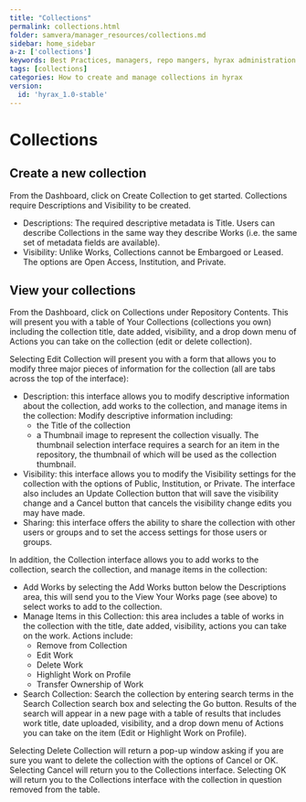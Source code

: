 ```yaml
---
title: "Collections"
permalink: collections.html
folder: samvera/manager_resources/collections.md
sidebar: home_sidebar
a-z: ['collections']
keywords: Best Practices, managers, repo mangers, hyrax administration
tags: [collections]
categories: How to create and manage collections in hyrax
version:
  id: 'hyrax_1.0-stable'
---
```


# Collections

## Create a new collection
From the Dashboard, click on Create Collection to get started. Collections require Descriptions and Visibility to be created.

- Descriptions: The required descriptive metadata is Title. Users can describe Collections in the same way they describe Works (i.e. the same set of metadata fields are available).
- Visibility: Unlike Works, Collections cannot be Embargoed or Leased. The options are Open Access, Institution, and Private.

## View your collections
From the Dashboard, click on Collections under Repository Contents. This will present you with a table of Your Collections (collections you own) including the collection title, date added, visibility, and a drop down menu of Actions you can take on the collection (edit or delete collection).

Selecting Edit Collection will present you with a form that allows you to modify three major pieces of information for the collection (all are tabs across the top of the interface):

- Description: this interface allows you to modify descriptive information about the collection, add works to the collection, and manage items in the collection:
Modify descriptive information including:
  - the Title of the collection
  - a Thumbnail image to represent the collection visually. The thumbnail selection interface requires a search for an item in the repository, the thumbnail of which will be used as the collection thumbnail.
- Visibility: this interface allows you to modify the Visibility settings for the collection with the options of Public, Institution, or Private. The interface also includes an Update Collection button that will save the visibility change and a Cancel button that cancels the visibility change edits you may have made.
- Sharing: this interface offers the ability to share the collection with other users or groups and to set the access settings for those users or groups.

In addition, the Collection interface allows you to add works to the collection, search the collection, and manage items in the collection:

- Add Works by selecting the Add Works button below the Descriptions area, this will send you to the View Your Works page (see above) to select works to add to the collection.
- Manage Items in this Collection: this area includes a table of works in the collection with the title, date added, visibility, actions you can take on the work. Actions include:
  - Remove from Collection
  - Edit Work
  - Delete Work
  - Highlight Work on Profile
  - Transfer Ownership of Work
- Search Collection: Search the collection by entering search terms in the Search Collection search box and selecting the Go button. Results of the search will appear in a new page with a table of results that includes work title, date uploaded, visibility, and a drop down menu of Actions you can take on the item (Edit or Highlight Work on Profile).

Selecting Delete Collection will return a pop-up window asking if you are sure you want to delete the collection with the options of Cancel or OK. Selecting Cancel will return you to the Collections interface. Selecting OK will return you to the Collections interface with the collection in question removed from the table.  
